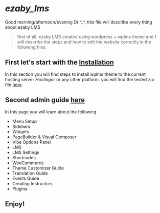# *ezaby_lms*

Good morning/afternoon/evening Dr ^_^. 
this file will describe every thing about ezaby LMS 

> first of all, ezaby LMS created using wordpress + wplms theme and I will describe the steps and how to edit the website correctly in the following files.

## First let's start with the [Installation](https://vibethemes.github.io/wplms-docs/installation.html)

In this section you will find steps to install wplms theme to the current hosting server *Hostinger* or any other platform.
you will find the tested zip file [here](#).

## Second admin guide [here](https://vibethemes.github.io/wplms-docs/admin-guide.html)

In this page you will learn about the following 
- Menu Setup
- Sidebars
- Widgets
- PageBuilder & Visual Composer
- Vibe Options Panel
- LMS
- LMS Settings
- Shortcodes
- WooCommerce
- Theme Customizer Guide
- Translation Guide
- Events Guide
- Creating Instructors
- Plugins

## Enjoy!
 
